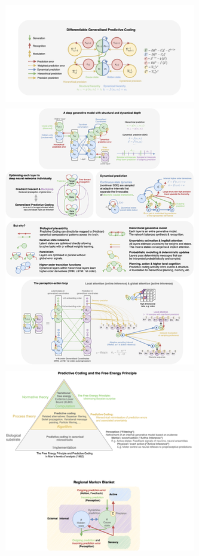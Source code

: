![alt Overview](https://github.com/andreofner/pyGPC/blob/master/PC_summary.png)


![alt Overview](https://github.com/andreofner/pyGPC/blob/master/figures/summary_pa.png)

![alt Overview](https://github.com/andreofner/pyGPC/blob/master/figures/Marr3.png)

